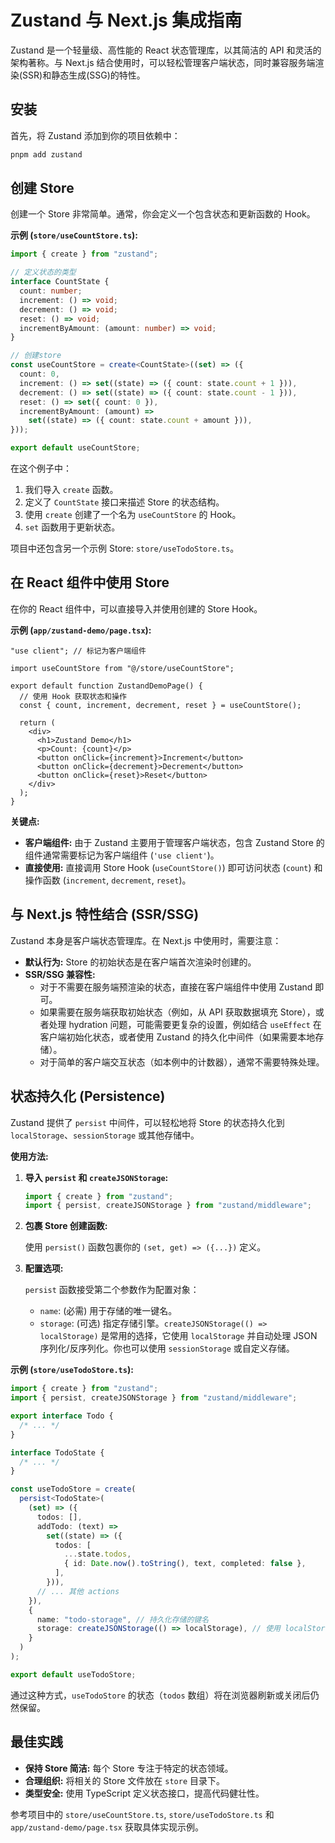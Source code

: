 # Zustand 与 Next.js 集成指南

Zustand 是一个轻量级、高性能的 React 状态管理库，以其简洁的 API 和灵活的架构著称。与 Next.js 结合使用时，可以轻松管理客户端状态，同时兼容服务端渲染(SSR)和静态生成(SSG)的特性。

## 安装

首先，将 Zustand 添加到你的项目依赖中：

```bash
pnpm add zustand
```

## 创建 Store

创建一个 Store 非常简单。通常，你会定义一个包含状态和更新函数的 Hook。

**示例 (`store/useCountStore.ts`):**

```typescript
import { create } from "zustand";

// 定义状态的类型
interface CountState {
  count: number;
  increment: () => void;
  decrement: () => void;
  reset: () => void;
  incrementByAmount: (amount: number) => void;
}

// 创建store
const useCountStore = create<CountState>((set) => ({
  count: 0,
  increment: () => set((state) => ({ count: state.count + 1 })),
  decrement: () => set((state) => ({ count: state.count - 1 })),
  reset: () => set({ count: 0 }),
  incrementByAmount: (amount) =>
    set((state) => ({ count: state.count + amount })),
}));

export default useCountStore;
```

在这个例子中：

1.  我们导入 `create` 函数。
2.  定义了 `CountState` 接口来描述 Store 的状态结构。
3.  使用 `create` 创建了一个名为 `useCountStore` 的 Hook。
4.  `set` 函数用于更新状态。

项目中还包含另一个示例 Store: `store/useTodoStore.ts`。

## 在 React 组件中使用 Store

在你的 React 组件中，可以直接导入并使用创建的 Store Hook。

**示例 (`app/zustand-demo/page.tsx`):**

```tsx
"use client"; // 标记为客户端组件

import useCountStore from "@/store/useCountStore";

export default function ZustandDemoPage() {
  // 使用 Hook 获取状态和操作
  const { count, increment, decrement, reset } = useCountStore();

  return (
    <div>
      <h1>Zustand Demo</h1>
      <p>Count: {count}</p>
      <button onClick={increment}>Increment</button>
      <button onClick={decrement}>Decrement</button>
      <button onClick={reset}>Reset</button>
    </div>
  );
}
```

**关键点:**

- **客户端组件:** 由于 Zustand 主要用于管理客户端状态，包含 Zustand Store 的组件通常需要标记为客户端组件 (`'use client'`)。
- **直接使用:** 直接调用 Store Hook (`useCountStore()`) 即可访问状态 (`count`) 和操作函数 (`increment`, `decrement`, `reset`)。

## 与 Next.js 特性结合 (SSR/SSG)

Zustand 本身是客户端状态管理库。在 Next.js 中使用时，需要注意：

- **默认行为:** Store 的初始状态是在客户端首次渲染时创建的。
- **SSR/SSG 兼容性:**
  - 对于不需要在服务端预渲染的状态，直接在客户端组件中使用 Zustand 即可。
  - 如果需要在服务端获取初始状态（例如，从 API 获取数据填充 Store），或者处理 hydration 问题，可能需要更复杂的设置，例如结合 `useEffect` 在客户端初始化状态，或者使用 Zustand 的持久化中间件（如果需要本地存储）。
  - 对于简单的客户端交互状态（如本例中的计数器），通常不需要特殊处理。

## 状态持久化 (Persistence)

Zustand 提供了 `persist` 中间件，可以轻松地将 Store 的状态持久化到 `localStorage`、`sessionStorage` 或其他存储中。

**使用方法:**

1.  **导入 `persist` 和 `createJSONStorage`:**

    ```typescript
    import { create } from "zustand";
    import { persist, createJSONStorage } from "zustand/middleware";
    ```

2.  **包裹 Store 创建函数:**

    使用 `persist()` 函数包裹你的 `(set, get) => ({...})` 定义。

3.  **配置选项:**

    `persist` 函数接受第二个参数作为配置对象：

    - `name`: (必需) 用于存储的唯一键名。
    - `storage`: (可选) 指定存储引擎。`createJSONStorage(() => localStorage)` 是常用的选择，它使用 `localStorage` 并自动处理 JSON 序列化/反序列化。你也可以使用 `sessionStorage` 或自定义存储。

**示例 (`store/useTodoStore.ts`):**

```typescript
import { create } from "zustand";
import { persist, createJSONStorage } from "zustand/middleware";

export interface Todo {
  /* ... */
}

interface TodoState {
  /* ... */
}

const useTodoStore = create(
  persist<TodoState>(
    (set) => ({
      todos: [],
      addTodo: (text) =>
        set((state) => ({
          todos: [
            ...state.todos,
            { id: Date.now().toString(), text, completed: false },
          ],
        })),
      // ... 其他 actions
    }),
    {
      name: "todo-storage", // 持久化存储的键名
      storage: createJSONStorage(() => localStorage), // 使用 localStorage
    }
  )
);

export default useTodoStore;
```

通过这种方式，`useTodoStore` 的状态（`todos` 数组）将在浏览器刷新或关闭后仍然保留。

## 最佳实践

- **保持 Store 简洁:** 每个 Store 专注于特定的状态领域。
- **合理组织:** 将相关的 Store 文件放在 `store` 目录下。
- **类型安全:** 使用 TypeScript 定义状态接口，提高代码健壮性。

参考项目中的 `store/useCountStore.ts`, `store/useTodoStore.ts` 和 `app/zustand-demo/page.tsx` 获取具体实现示例。
